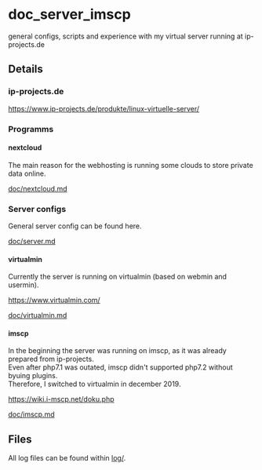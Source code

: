 # doc_server_imscp
general configs, scripts and experience with my virtual server running at ip-projects.de


## Details


### ip-projects.de
https://www.ip-projects.de/produkte/linux-virtuelle-server/

### Programms

#### nextcloud
The main reason for the webhosting is running some clouds to store private data online.

[doc/nextcloud.md](doc/nextcloud.md)


### Server configs
General server config can be found here.

[doc/server.md](doc/server.md)

#### virtualmin
Currently the server is running on virtualmin (based on webmin and usermin).

https://www.virtualmin.com/

[doc/virtualmin.md](doc/virtualmin.md)

#### imscp
In the beginning the server was running on imscp, as it was already prepared from ip-projects. \
Even after php7.1 was outated, imscp didn't supported php7.2 without byuing plugins. \
Therefore, I switched to virtualmin in december 2019.

https://wiki.i-mscp.net/doku.php

[doc/imscp.md](doc/imscp.md)


## Files
All log files can be found within [log/](log/).
